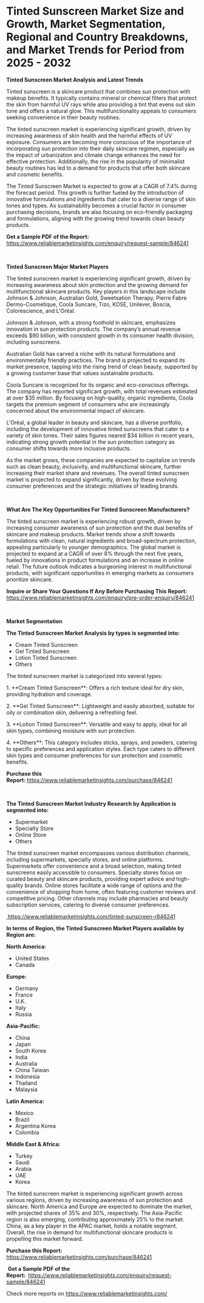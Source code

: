 <p><h1>Tinted Sunscreen Market Size and Growth, Market Segmentation, Regional and Country Breakdowns, and Market Trends for Period from 2025 -  2032</h1></p><p><strong>Tinted Sunscreen Market Analysis and Latest Trends</strong></p>
<p><p>Tinted sunscreen is a skincare product that combines sun protection with makeup benefits. It typically contains mineral or chemical filters that protect the skin from harmful UV rays while also providing a tint that evens out skin tone and offers a natural glow. This multifunctionality appeals to consumers seeking convenience in their beauty routines.</p><p>The tinted sunscreen market is experiencing significant growth, driven by increasing awareness of skin health and the harmful effects of UV exposure. Consumers are becoming more conscious of the importance of incorporating sun protection into their daily skincare regimen, especially as the impact of urbanization and climate change enhances the need for effective protection. Additionally, the rise in the popularity of minimalist beauty routines has led to a demand for products that offer both skincare and cosmetic benefits.</p><p>The Tinted Sunscreen Market is expected to grow at a CAGR of 7.4% during the forecast period. This growth is further fueled by the introduction of innovative formulations and ingredients that cater to a diverse range of skin tones and types. As sustainability becomes a crucial factor in consumer purchasing decisions, brands are also focusing on eco-friendly packaging and formulations, aligning with the growing trend towards clean beauty products.</p></p>
<p><strong>Get a Sample PDF of the Report:&nbsp;</strong> <a href="https://www.reliablemarketinsights.com/enquiry/request-sample/846241?utm_campaign=3583&utm_medium=2&utm_source=Github&utm_content=ia&utm_term=04042025&utm_id=tinted-sunscreen">https://www.reliablemarketinsights.com/enquiry/request-sample/846241</a></p>
<p>&nbsp;</p>
<p><strong>Tinted Sunscreen Major Market Players</strong></p>
<p><p>The tinted sunscreen market is experiencing significant growth, driven by increasing awareness about skin protection and the growing demand for multifunctional skincare products. Key players in this landscape include Johnson & Johnson, Australian Gold, Sweetsation Therapy, Pierre Fabre Dermo-Cosmetique, Coola Suncare, Tizo, KOSE, Unilever, Boscia, Colorescience, and L'Oréal.</p><p>Johnson & Johnson, with a strong foothold in skincare, emphasizes innovation in sun protection products. The company’s annual revenue exceeds $90 billion, with consistent growth in its consumer health division, including sunscreens. </p><p>Australian Gold has carved a niche with its natural formulations and environmentally friendly practices. The brand is projected to expand its market presence, tapping into the rising trend of clean beauty, supported by a growing customer base that values sustainable products.</p><p>Coola Suncare is recognized for its organic and eco-conscious offerings. The company has reported significant growth, with total revenues estimated at over $35 million. By focusing on high-quality, organic ingredients, Coola targets the premium segment of consumers who are increasingly concerned about the environmental impact of skincare.</p><p>L'Oréal, a global leader in beauty and skincare, has a diverse portfolio, including the development of innovative tinted sunscreens that cater to a variety of skin tones. Their sales figures neared $34 billion in recent years, indicating strong growth potential in the sun protection category as consumer shifts towards more inclusive products.</p><p>As the market grows, these companies are expected to capitalize on trends such as clean beauty, inclusivity, and multifunctional skincare, further increasing their market share and revenues. The overall tinted sunscreen market is projected to expand significantly, driven by these evolving consumer preferences and the strategic initiatives of leading brands.</p></p>
<p>&nbsp;</p>
<p><strong>What Are The Key Opportunities For Tinted Sunscreen Manufacturers?</strong></p>
<p><p>The tinted sunscreen market is experiencing robust growth, driven by increasing consumer awareness of sun protection and the dual benefits of skincare and makeup products. Market trends show a shift towards formulations with clean, natural ingredients and broad-spectrum protection, appealing particularly to younger demographics. The global market is projected to expand at a CAGR of over 8% through the next five years, fueled by innovations in product formulations and an increase in online retail. The future outlook indicates a burgeoning interest in multifunctional products, with significant opportunities in emerging markets as consumers prioritize skincare.</p></p>
<p><strong>Inquire or Share Your Questions If Any Before Purchasing This Report:</strong> <a href="https://www.reliablemarketinsights.com/enquiry/pre-order-enquiry/846241?utm_campaign=3583&utm_medium=2&utm_source=Github&utm_content=ia&utm_term=04042025&utm_id=tinted-sunscreen">https://www.reliablemarketinsights.com/enquiry/pre-order-enquiry/846241</a></p>
<p>&nbsp;</p>
<p><strong>Market Segmentation</strong></p>
<p><strong>The Tinted Sunscreen Market Analysis by types is segmented into:</strong></p>
<p><ul><li>Cream Tinted Sunscreen</li><li>Gel Tinted Sunscreen</li><li>Lotion Tinted Sunscreen</li><li>Others</li></ul></p>
<p><p>The tinted sunscreen market is categorized into several types: </p><p>1. **Cream Tinted Sunscreen**: Offers a rich texture ideal for dry skin, providing hydration and coverage. </p><p>2. **Gel Tinted Sunscreen**: Lightweight and easily absorbed, suitable for oily or combination skin, delivering a refreshing feel. </p><p>3. **Lotion Tinted Sunscreen**: Versatile and easy to apply, ideal for all skin types, combining moisture with sun protection. </p><p>4. **Others**: This category includes sticks, sprays, and powders, catering to specific preferences and application styles. Each type caters to different skin types and consumer preferences for sun protection and cosmetic benefits.</p></p>
<p><strong>Purchase this Report:&nbsp;</strong><a href="https://www.reliablemarketinsights.com/purchase/846241?utm_campaign=3583&utm_medium=2&utm_source=Github&utm_content=ia&utm_term=04042025&utm_id=tinted-sunscreen">https://www.reliablemarketinsights.com/purchase/846241</a></p>
<p>&nbsp;</p>
<p><strong>The Tinted Sunscreen Market Industry Research by Application is segmented into:</strong></p>
<p><ul><li>Supermarket</li><li>Specialty Store</li><li>Online Store</li><li>Others</li></ul></p>
<p><p>The tinted sunscreen market encompasses various distribution channels, including supermarkets, specialty stores, and online platforms. Supermarkets offer convenience and a broad selection, making tinted sunscreens easily accessible to consumers. Specialty stores focus on curated beauty and skincare products, providing expert advice and high-quality brands. Online stores facilitate a wide range of options and the convenience of shopping from home, often featuring customer reviews and competitive pricing. Other channels may include pharmacies and beauty subscription services, catering to diverse consumer preferences.</p></p>
<p><a href="https://www.reliablemarketinsights.com/tinted-sunscreen-r846241?utm_campaign=3583&utm_medium=2&utm_source=Github&utm_content=ia&utm_term=04042025&utm_id=tinted-sunscreen">&nbsp;https://www.reliablemarketinsights.com/tinted-sunscreen-r846241</a></p>
<p><strong>In terms of Region, the Tinted Sunscreen Market Players available by Region are:</strong></p>
<p>
    <p> <strong> North America: </strong>
        <ul>
            <li>United States</li>
            <li>Canada</li>
        </ul>
        </p> 
    <p> <strong> Europe: </strong>
        <ul>
            <li>Germany</li>
            <li>France</li>
            <li>U.K.</li>
            <li>Italy</li>
            <li>Russia</li>
        </ul>
        </p> 
    <p> <strong> Asia-Pacific: </strong>
        <ul>
            <li>China</li>
            <li>Japan</li>
            <li>South Korea</li>
            <li>India</li>
            <li>Australia</li>
            <li>China Taiwan</li>
            <li>Indonesia</li>
            <li>Thailand</li>
            <li>Malaysia</li>
        </ul>
        </p> 
    <p> <strong> Latin America: </strong>
        <ul>
            <li>Mexico</li>
            <li>Brazil</li>
            <li>Argentina Korea</li>
            <li>Colombia</li>
        </ul>
        </p> 
    <p> <strong> Middle East & Africa: </strong>
        <ul>
            <li>Turkey</li>
            <li>Saudi</li>
            <li>Arabia</li>
            <li>UAE</li>
            <li>Korea</li>
        </ul>
    </p>
    </p>
<p><p>The tinted sunscreen market is experiencing significant growth across various regions, driven by increasing awareness of sun protection and skincare. North America and Europe are expected to dominate the market, with projected shares of 35% and 30%, respectively. The Asia-Pacific region is also emerging, contributing approximately 25% to the market. China, as a key player in the APAC market, holds a notable segment. Overall, the rise in demand for multifunctional skincare products is propelling this market forward.</p></p>
<p><strong>Purchase this Report: </strong><a href="https://www.reliablemarketinsights.com/purchase/846241?utm_campaign=3583&utm_medium=2&utm_source=Github&utm_content=ia&utm_term=04042025&utm_id=tinted-sunscreen">https://www.reliablemarketinsights.com/purchase/846241</a></p>
<p>&nbsp;<strong>Get a Sample PDF of the Report:&nbsp;&nbsp;</strong><a href="https://www.reliablemarketinsights.com/enquiry/request-sample/846241?utm_campaign=3583&utm_medium=2&utm_source=Github&utm_content=ia&utm_term=04042025&utm_id=tinted-sunscreen">https://www.reliablemarketinsights.com/enquiry/request-sample/846241</a></p>
<p><strong></strong></p>
<p>Check more reports on <a href="https://www.reliablemarketinsights.com/?utm_campaign=3583&utm_medium=2&utm_source=Github&utm_content=ia&utm_term=04042025&utm_id=tinted-sunscreen">https://www.reliablemarketinsights.com/</a></p>